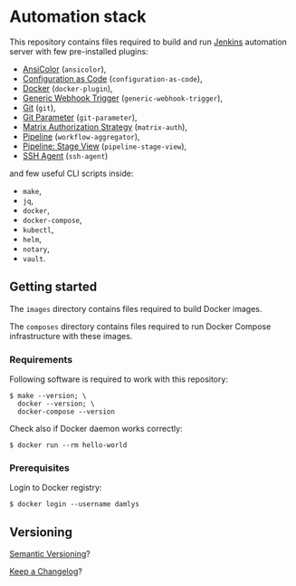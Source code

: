 Automation stack
===

This repository contains files required to build and run
[Jenkins](https://jenkins.io/) automation server
with few pre-installed plugins:

- [AnsiColor](https://plugins.jenkins.io/ansicolor) (`ansicolor`),
- [Configuration as Code](https://plugins.jenkins.io/configuration-as-code) (`configuration-as-code`),
- [Docker](https://plugins.jenkins.io/docker-plugin) (`docker-plugin`),
- [Generic Webhook Trigger](https://plugins.jenkins.io/generic-webhook-trigger) (`generic-webhook-trigger`),
- [Git](https://plugins.jenkins.io/git) (`git`),
- [Git Parameter](https://plugins.jenkins.io/git-parameter) (`git-parameter`),
- [Matrix Authorization Strategy](https://plugins.jenkins.io/matrix-auth) (`matrix-auth`),
- [Pipeline](https://plugins.jenkins.io/workflow-aggregator) (`workflow-aggregator`),
- [Pipeline: Stage View](https://plugins.jenkins.io/pipeline-stage-view) (`pipeline-stage-view`),
- [SSH Agent](https://plugins.jenkins.io/ssh-agent) (`ssh-agent`)

and few useful CLI scripts inside:

- `make`,
- `jq`,
- `docker`,
- `docker-compose`,
- `kubectl`,
- `helm`,
- `notary`,
- `vault`.

## Getting started

The `images` directory contains files required to build
Docker images.

The `composes` directory contains files required to run
Docker Compose infrastructure with these images.

### Requirements

Following software is required to work with this repository:

```
$ make --version; \
  docker --version; \
  docker-compose --version
```

Check also if Docker daemon works correctly:

```
$ docker run --rm hello-world
```

### Prerequisites

Login to Docker registry:

```
$ docker login --username damlys
```

## Versioning

[Semantic Versioning](http://semver.org/)?

[Keep a Changelog](https://keepachangelog.com/)?
